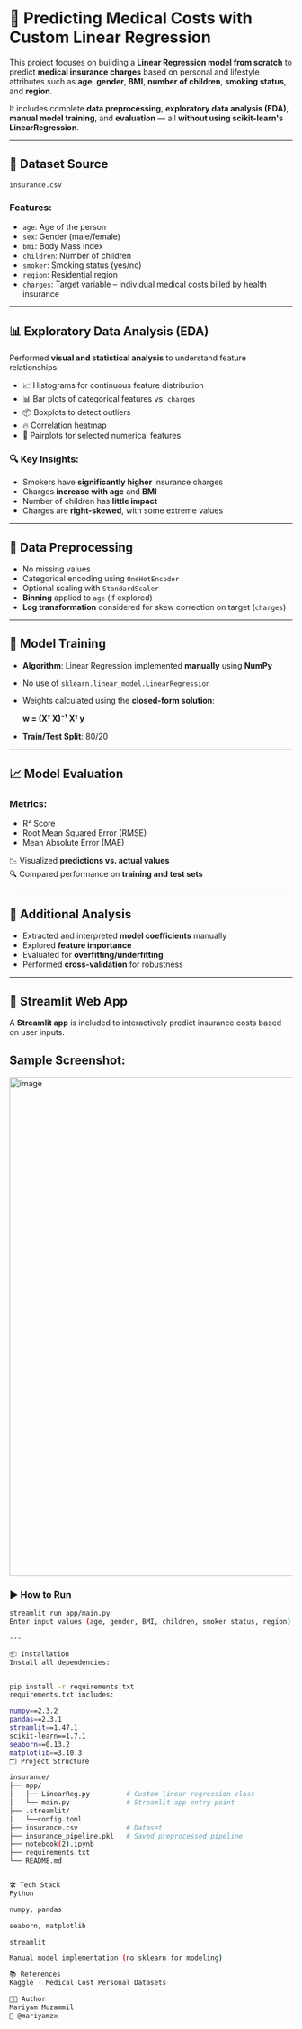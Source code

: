 # 🧠 Predicting Medical Costs with Custom Linear Regression

This project focuses on building a **Linear Regression model from scratch** to predict **medical insurance charges** based on personal and lifestyle attributes such as **age**, **gender**, **BMI**, **number of children**, **smoking status**, and **region**.

It includes complete **data preprocessing**, **exploratory data analysis (EDA)**, **manual model training**, and **evaluation** — all **without using scikit-learn's LinearRegression**.

---

## 📁 Dataset Source

`insurance.csv`

### Features:
- `age`: Age of the person  
- `sex`: Gender (male/female)  
- `bmi`: Body Mass Index  
- `children`: Number of children  
- `smoker`: Smoking status (yes/no)  
- `region`: Residential region  
- `charges`: Target variable – individual medical costs billed by health insurance  

---

## 📊 Exploratory Data Analysis (EDA)

Performed **visual and statistical analysis** to understand feature relationships:

- 📈 Histograms for continuous feature distribution  
- 📊 Bar plots of categorical features vs. `charges`  
- 📦 Boxplots to detect outliers  
- 🔥 Correlation heatmap  
- 🔗 Pairplots for selected numerical features  

### 🔍 Key Insights:
- Smokers have **significantly higher** insurance charges  
- Charges **increase with age** and **BMI**  
- Number of children has **little impact**  
- Charges are **right-skewed**, with some extreme values  

---

## 🧹 Data Preprocessing

- No missing values  
- Categorical encoding using `OneHotEncoder`  
- Optional scaling with `StandardScaler`  
- **Binning** applied to `age` (if explored)  
- **Log transformation** considered for skew correction on target (`charges`)  

---

## 🧠 Model Training

- **Algorithm**: Linear Regression implemented **manually** using **NumPy**  
- No use of `sklearn.linear_model.LinearRegression`  
- Weights calculated using the **closed-form solution**:  
 
  **w = (Xᵀ X)⁻¹ Xᵀ y**
  

- **Train/Test Split**: 80/20  

---

## 📈 Model Evaluation

### Metrics:
- R² Score  
- Root Mean Squared Error (RMSE)  
- Mean Absolute Error (MAE)  

📉 Visualized **predictions vs. actual values**  
🔍 Compared performance on **training and test sets**  

---

## 📌 Additional Analysis

- Extracted and interpreted **model coefficients** manually  
- Explored **feature importance**  
- Evaluated for **overfitting/underfitting**  
- Performed **cross-validation** for robustness  

---

## 🚀 Streamlit Web App

A **Streamlit app** is included to interactively predict insurance costs based on user inputs.

## Sample Screenshot:
<img width="1907" height="888" alt="image" src="https://github.com/user-attachments/assets/ae85e859-31cf-4197-9457-6525755eda0c" />


### ▶️ How to Run

```bash
streamlit run app/main.py
Enter input values (age, gender, BMI, children, smoker status, region) and receive predicted charges instantly.

---

📦 Installation
Install all dependencies:


pip install -r requirements.txt
requirements.txt includes:

numpy==2.3.2
pandas==2.3.1
streamlit==1.47.1
scikit-learn==1.7.1
seaborn==0.13.2
matplotlib==3.10.3
🗂️ Project Structure

insurance/
├── app/
│   ├── LinearReg.py         # Custom linear regression class
│   └── main.py              # Streamlit app entry point
├── .streamlit/
│   └──config.toml
├── insurance.csv            # Dataset
├── insurance_pipeline.pkl   # Saved preprocessed pipeline
├── notebook(2).ipynb
├── requirements.txt
└── README.md


🛠️ Tech Stack
Python

numpy, pandas

seaborn, matplotlib

streamlit

Manual model implementation (no sklearn for modeling)

📚 References
Kaggle - Medical Cost Personal Datasets

👩‍💻 Author
Mariyam Muzammil
📎 @mariyamzx
